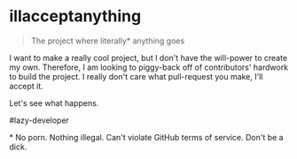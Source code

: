 # illacceptanything

> The project where literally* anything goes

I want to make a really cool project, but I don't have the will-power to create my own. Therefore, I am looking to piggy-back off of contributors' hardwork to build the project. I really don't care what pull-request you make, I'll accept it.

Let's see what happens.

#lazy-developer

\* No porn. Nothing illegal. Can't violate GitHub terms of service. Don't be a dick.
